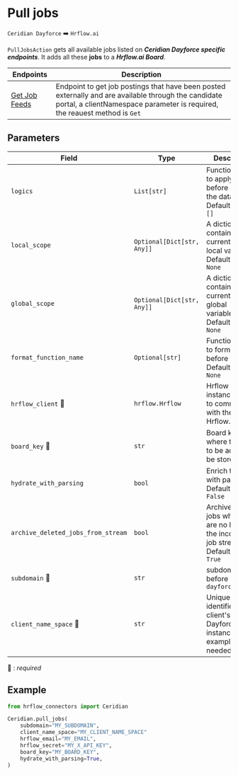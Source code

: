 # Pull jobs

`Ceridian Dayforce` :arrow_right: `Hrflow.ai`

`PullJobsAction` gets all available jobs listed on ***Ceridian Dayforce specific endpoints***. It adds all these **jobs** to a ***Hrflow.ai Board***.

| Endpoints | Description |
| --------- | ----------- |
|[Get Job Feeds](https://developers.dayforce.com/Build/API-Explorer/Recruiting/Get-Job-Postings.aspx)         | Endpoint to get job postings that have been posted externally and are available through the candidate portal, a clientNamespace parameter is required, the reauest method is `Get`            |
## Parameters

| Field | Type | Description |
| ----- | ---- | ----------- |
| `logics`  | `List[str]` | Function names to apply as filter before pushing the data. Default value : `[]`        |
| `local_scope`  | `Optional[Dict[str, Any]]` | A dictionary containing the current scope's local variables. Default value : `None`        |
| `global_scope`  | `Optional[Dict[str, Any]]` | A dictionary containing the current scope's global variables. Default value : `None`       |
| `format_function_name`  | `Optional[str]` | Function name to format job before pushing. Default value : `None`        |
| `hrflow_client` :red_circle: | `hrflow.Hrflow` | Hrflow client instance used to communicate with the Hrflow.ai API        |
| `board_key` :red_circle: | `str` | Board key where the jobs to be added will be stored        |
| `hydrate_with_parsing`  | `bool` | Enrich the job with parsing. Default value : `False`        |
| `archive_deleted_jobs_from_stream`  | `bool` | Archive Board jobs when they are no longer in the incoming job stream. Default value : `True`        |
| `subdomain` :red_circle: | `str` | subdomain just before `dayforcehcm.com`     |
| `client_name_space` :red_circle: | `str` | Uniquely identifies the client's Dayforce instance for example. Is needed to login |
:red_circle: : *required* 

## Example

```python
from hrflow_connectors import Ceridian

Ceridian.pull_jobs(
    subdomain="MY_SUBDOMAIN",
    client_name_space="MY_CLIENT_NAME_SPACE"
    hrflow_email="MY_EMAIL",
    hrflow_secret="MY_X_API_KEY",
    board_key="MY_BOARD_KEY",
    hydrate_with_parsing=True,
)
```